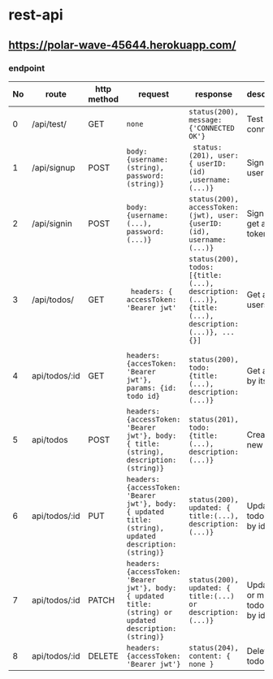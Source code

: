 # rest-api

## https://polar-wave-45644.herokuapp.com/

### endpoint

No|route|http method|request|response|description|
---|---|---|---|---|---|
0|/api/test/|GET|```none```|```status(200), message:{'CONNECTED OK'}```| Test connection|
1|/api/signup| POST|```body: {username: (string), password: (string)} ```|``` status: (201), user: { userID: (id) ,username:(...)}```| Sign up user
2|/api/signin|POST|```body: {username:(...), password:(...)}```|```status(200), accessToken:(jwt), user: {userID: (id), username:(...)} ```| Sign in and get access token
3|/api/todos/| GET|``` headers: { accessToken: 'Bearer jwt'```| ```status(200), todos: [{title: (...), description:(...)}, {title:(...), description:(...)}, ...{}]``` | Get all users todos
4|api/todos/:id| GET|```headers: {accesToken: 'Bearer jwt'}, params: {id: todo id} ```| ``` status(200), todo: {title:(...), description:(...)}```| Get a todo by its id
5|api/todos | POST| ``` headers: {accessToken: 'Bearer jwt'}, body: { title:(string), description:(string)} ```|```status(201), todo: {title:(...), description:(...)}```| Create a new todo
6|api/todos/:id |PUT| ```headers:{accessToken: 'Bearer jwt'}, body: { updated title:(string), updated description: (string)}```| ```status(200), updated: { title:(...), description:(...)} ```| Update all todo fields by id
7|api/todos/:id |PATCH| ```headers:{accessToken: 'Bearer jwt'}, body: { updated title:(string) or updated description: (string)}```| ```status(200), updated: { title:(...) or description:(...)} ```| Update one or multiple todo fields by id
8|api/todos/:id |DELETE| ```headers: {accessToken: 'Bearer jwt'} ```| ```status(204), content: { none } ```| Delete a todo by id|


